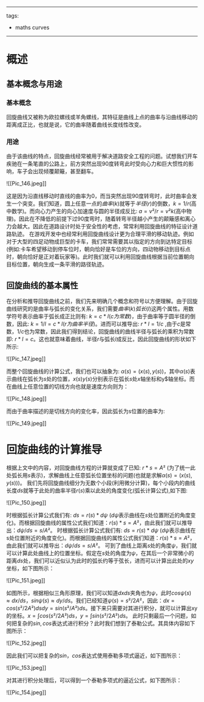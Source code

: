 
---
tags:
  - maths curves
---

# 概述

## 基本概念与用途

### 基本概念

回旋曲线又被称为欧拉螺线或羊角螺线，其特征是曲线上点的曲率与沿曲线移动的距离成正比，也就是说，它的曲率随着曲线长度线性改变。

### 用途

由于该曲线的特点，回旋曲线经常被用于解决道路安全工程的问题。试想我们开车疾驰在一条笔直的公路上，前方突然出现90度转弯此时受向心力和巨大惯性的影响，车子会出现倾覆颠簸，甚至翻车。

![[Pic_146.jpeg]]

这是因为沿直线移动时直线的曲率为0，而当突然出现90度转弯时，此时曲率会发生一个突变。我们知道，圆上任意一点的$曲率(k)$就等于$半径(r)$的倒数，$k = 1 / r$(高中数学)。而向心力产生的向心加速度与圆的半径成反比: $a = v² / r = v²k$(高中物理)。因此在不降低的前提下过90度弯时，随着转弯半径越小产生的颠簸感和离心力会越大。因此在道路设计时处于安全性的考虑，常常利用回旋曲线的特征设计道路轨迹。
在游戏开发中也经常利用回旋曲线设计更为合理平滑的移动轨迹。例如对于大型的四足动物成巨型的卡车，我们常常需要其以指定的方向到达特定目标(例如:卡车希望移动到停车位时，朝向恰好是车位的方向，四动物移动到目标点时，朝向恰好是正对着玩家等)。此时我们就可以利用回旋曲线根据当前位置朝向目标位置，朝向生成一条平滑的路径轨迹。

## 回旋曲线的基本属性

在分析和推导回旋曲线之前，我们先来明确几个概念和符号以方便理解。由于回旋曲线研究的是曲率与弧长的变化关系，我们需要$曲率(k)$$弧长(l)$这两个属性。用数学符号表示曲率于弧长成正比则有: $k = c * l (c 为常数)$，由于曲率等于圆半径的倒数，因此: $k = 1 / l = c * l (r为曲率半径)$。进而可以推导出: $r * l = 1 / c$ ,由于$c$是常数，$1 / c$也为常数，因此我们得到结论，回旋曲线的曲线半径与弧长的乘积为常数即: $r * l = c$。这也就意味着曲线，半径$r$与弧长$l$成反比，因此回旋曲线的形状如下所示:

![[Pic_147.jpeg]]

而整个回旋曲线的计算公式，我们也可以抽象为: $α(s) = (x(s), y(s))$，其中$α(s)$表示曲线在弧长为$s$处的位置，$x(s) y(s)$分别表示在弧长$s$处$x$轴坐标和y$轴坐标。而在曲线上任意位置的切线方向也就是速度方向则为：

![[Pic_148.jpeg]]

而由于曲率描述的是切线方向的变化率，因此弧长为s位置的曲率为:

![[Pic_149.jpeg]]

# 回旋曲线的计算推导

根据上文中的内容，对回旋曲线方程的计算就变成了已知: $r * s = A²$ (为了统一此处弧长用$s$表示)，求解曲线上任意弧长位置坐标的问题(也就是求解$α(s) = (x(s), y(s))$)。
我们先将回旋曲线细分为无数个小段(利用微分计算)，每个小段内的曲线长度$ds$就等于此处的曲率半径$r(s)$乘以此处的角度变化(弧长计算公式),如下图:

![[Pic_150.jpeg]]

时根据弧长计算公式我们有: $ds=r(s)*dψ$ ($dψ$表示曲线在$s$处位置附近的角度变化)。而根据回旋曲线的属性公式我们知道：$r(s) * s = A²$，由此我们就可以推导出：$dψ / ds = s / A²$。
时根据弧长计算公式我们有: $ds=r(s)*dψ$ ($dψ$表示曲线在s处位置附近的角度变化)。而根据回旋曲线的属性公式我们知道：$r(s) * s = A²$，由此我们就可以推导出：$dψ / ds = s / A²$。
可到了曲线上距离$s$处的角度$ψ$，我们就可以计算此处曲线上的位置坐标。假定在$s$处的角度为$ψ$，在其后一个非常微小的距离$ds$处，我们可以近似认为此时的弧长约等于弦长，进而可以计算出此处的$xy$坐标，如下图所示：

![[Pic_151.jpeg]]

如图所示，根据相似三角形原理，我们可以知道$dx ds$夹角也为$ψ$，此时$cosψ(s) ≈ dx / ds，sinψ(s) ≈ dy / ds$。我们已经知道$ψ(s) = s² / 2A²$，因此：$dx = cos(s² / 2A²)ds dy = sin(s² / A²)ds$。接下来只需要对其进行积分，就可以计算出xy的坐标。$x=∫cos(s²/2A²)ds，y=∫sin(s² /2A²)ds$。
此时只剩最后一个问题，如何把复杂的$sin,cos$表达式进行积分？此时我们想到了泰勒公式。其具体内容如下图所示：

![[Pic_152.jpeg]]

因此我们可以把复杂的$sin，cos$表达式使用泰勒多项式逼近，如下图所示：

![[Pic_153.jpeg]]

对其进行积分处理后，可以得到一个泰勒多项式的逼近公式，如下图所示：

![[Pic_154.jpeg]]
